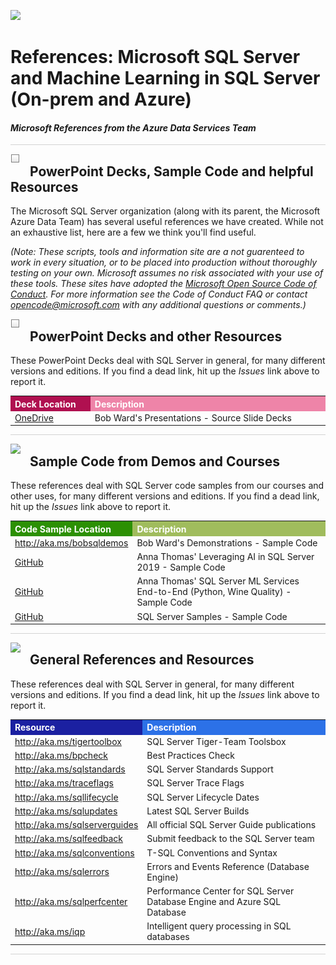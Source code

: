 ![](..graphics/solutions-microsoft-logo-small.png)

# References: Microsoft SQL Server and Machine Learning in SQL Server (On-prem and Azure)

#### <i>Microsoft References from the Azure Data Services Team</i>

<p style="border-bottom: 1px solid lightgrey;"></p>

<img style="float: left; margin: 0px 15px 15px 0px;" src="../graphics/checkbox.png"> <h2>PowerPoint Decks, Sample Code and helpful Resources</h2>

The Microsoft SQL Server organization (along with its parent, the Microsoft Azure Data Team) has several useful references we have created. While not an exhaustive list, here are a few we think you'll find useful. 

*(Note: These scripts, tools and information site are a not guarenteed to work in every situation, or to be placed into production without thoroughly testing on your own. Microsoft assumes no risk associated with your use of these tools. These sites have adopted the <a href="https://opensource.microsoft.com/codeofconduct/" target="_blank">Microsoft Open Source Code of Conduct</a>. For more information see the Code of Conduct FAQ or contact opencode@microsoft.com with any additional questions or comments.)*


<img style="float: left; margin: 0px 15px 15px 0px;" src="../graphics/checkbox.png"> <h2><a name="decks">PowerPoint Decks and other Resources</a></h2>

These PowerPoint Decks deal with SQL Server in general, for many different versions and editions. If you find a dead link, hit up the <i>Issues</i> link above to report it.

 <table style="tr:nth-child(even) {background-color: #f2f2f2;}; text-align: left; display: table; border-collapse: collapse; border-spacing: 2px; border-color: gray;">
  <tr><th style="background-color: #b01050; color: white;"> Deck Location  </th> <th style="background-color: #ee84a8 ; color: white;"> Description</th></tr>

  <tr><td><a href="https://onedrive.live.com/?authkey=%21ABg4T%5Fv1nZbdDbE&id=233BB03122CBD248%2120503&cid=233BB03122CBD248" target="blank">OneDrive</a></td><td>Bob Ward's Presentations - Source Slide Decks</td></tr>
 
</table>


<p style="border-bottom: 1px solid lightgrey;"></p>

<img style="float: left; margin: 0px 15px 15px 0px;" src="./graphics/listcheck.png"> <h2><a name="code">Sample Code from Demos and Courses</a></h2>

These references deal with SQL Server code samples from our courses and other uses, for many different versions and editions. If you find a dead link, hit up the <i>Issues</i> link above to report it.

 <table style="tr:nth-child(even) {background-color: #f2f2f2;}; text-align: left; display: table; border-collapse: collapse; border-spacing: 2px; border-color: gray;">
  <tr><th style="background-color: #2c9004; color: white;">Code Sample Location  </th> <th style="background-color: #a0bc5d ; color: white;"> Description</th></tr>

  <tr><td><a href="http://aka.ms/bobsqldemos" target="blank">http://aka.ms/bobsqldemos</a></td><td>Bob Ward's Demonstrations - Sample Code</td></tr>
  <tr><td><a href="https://github.com/amthomas46/SQL/tree/master/sql-cs/code" target="blank">GitHub</a></td><td>Anna Thomas' Leveraging AI in SQL Server 2019 - Sample Code</td></tr>
  <tr><td><a href="https://github.com/amthomas46/SQL/tree/master/sql-ml/code" target="blank">GitHub</a></td><td>Anna Thomas' SQL Server ML Services End-to-End (Python, Wine Quality) - Sample Code</td></tr>
  <tr><td><a href="https://github.com/Microsoft/sql-server-samples" target="blank">GitHub</a></td><td>SQL Server Samples - Sample Code</td></tr>

 
</table>


<p style="border-bottom: 1px solid lightgrey;"></p>

<img style="float: left; margin: 0px 15px 15px 0px;" src="./graphics/listcheck.png"> <h2><a name="links">General References and Resources</a></h2>

These references deal with SQL Server in general, for many different versions and editions. If you find a dead link, hit up the <i>Issues</i> link above to report it.

 <table style="tr:nth-child(even) {background-color: #f2f2f2;}; text-align: left; display: table; border-collapse: collapse; border-spacing: 2px; border-color: gray;">
  <tr><th style="background-color: #1b20a1; color: white;">Resource  </th> <th style="background-color: #2c71e7; color: white;">Description</th></tr>

  <tr><td><a href="http://aka.ms/tigertoolbox" target="blank">http://aka.ms/tigertoolbox</a></td><td>SQL Server Tiger-Team Toolsbox</td></tr>
  <tr><td><a href="http://aka.ms/bpcheck" target="blank">http://aka.ms/bpcheck</a></td><td>Best Practices Check</td></tr>
  <tr><td><a href="http://aka.ms/sqlstandards" target="blank">http://aka.ms/sqlstandards</a></td><td>SQL Server Standards Support</td></tr>
  <tr><td><a href="http://aka.ms/traceflags" target="blank">http://aka.ms/traceflags</a></td><td>SQL Server Trace Flags</td></tr>
  <tr><td><a href="http://aka.ms/sqllifecycle" target="blank">http://aka.ms/sqllifecycle</a></td><td>SQL Server Lifecycle Dates</td></tr>
  <tr><td><a href="http://aka.ms/sqlupdates" target="blank">http://aka.ms/sqlupdates</a></td><td>Latest SQL Server Builds</td></tr>
  <tr><td><a href="http://aka.ms/sqlserverguides" target="blank">http://aka.ms/sqlserverguides</a></td><td>All official SQL Server Guide publications</td></tr>
  <tr><td><a href="http://aka.ms/sqlfeedback" target="blank">http://aka.ms/sqlfeedback</a></td><td>Submit feedback to the SQL Server team</td></tr>
  <tr><td><a href="http://aka.ms/sqlconventions" target="blank">http://aka.ms/sqlconventions</a></td><td>T-SQL Conventions and Syntax</i></td></tr>
  <tr><td><a href="http://aka.ms/sqlerrors" target="blank">http://aka.ms/sqlerrors</a></td><td>Errors and Events Reference (Database Engine)</td></tr>
  <tr><td><a href="http://aka.ms/sqlperfcenter" target="blank">http://aka.ms/sqlperfcenter</a></td><td>Performance Center for SQL Server Database Engine and Azure SQL Database</td></tr>
  <tr><td><a href="http://aka.ms/iqp" target="blank">http://aka.ms/iqp</a></td><td>Intelligent query processing in SQL databases</td></tr>

</table>

<p style="border-bottom: 1px solid lightgrey;"></p>